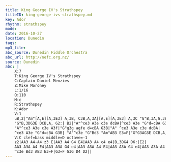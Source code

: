```yaml
---
title: King George IV's Strathspey
titleID: king-george-ivs-strathspey.md
key: Ador
rhythm: strathspey
mode:
date: 2016-10-27
location: Dunedin
tags:
mp3_file:
abc_source: Dunedin Fiddle Orchestra
abc_url: http://nefc.org.nz/
source: Dunedin
abc: |
    X:7
    T:King George IV's Strathspey
    C:Captain Daniel Menzies
    Z:Mike Moroney
    L:1/16
    Q:110
    M:c
    R:Strathspey
    K:Ador
    V:1
    uB,2|"Am"[A,E][A,3E3] A,3B, C3B,A,3A|[A,E][A,3E3] A,3C "G"B,3A,G,3B,|"Am"[A,E][A,3E3] A,3B, C3DE3C|
    "G"B,3DG3E DCB,A, G2:| B2|"A"^ce3 A3e c3e dcBA|^ce3 A3e "G"d=cBA G3B|
    "A"^ce3 A3e c3e A3f|"G"g3g agfe d=cBA G3B|"A" ^ce3 A3e c3e dcBA|
    ^ce3 A3e "G"d=cBA G3B| "A"^c3e "G"Bd3 "Am"AB3 E3=F|"G"G3AG3E DCB,A, G,2||
    V:C clef=bass middle=D octave=-1
    z2|AA3 A4-A4 z3 E|AA3 A4 G4 E4|AA3 A4 c4 e4|B,3DG4 D6:|E2|
    AA3 A3A A4 E4|AA3 A3A G4 e4|AA3 A3A A4 E4|AA3 A3A G4 e4|AA3 A3A A4 E4|AA3 A3A G4e4|
    ^c3e Bd3 AB3 E3=F|G3=F G3G D4 D2||
---
```

